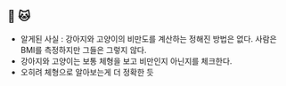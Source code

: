 ## 🐶 🐱

- 알게된 사실 : 강아지와 고양이의 비만도를 계산하는 정해진 방법은 없다. 사람은 BMI를 측정하지만 그들은 그렇지 않다.
- 강아지와 고양이는 보통 체형을 보고 비만인지 아닌지를 체크한다.
- 오히려 체형으로 알아보는게 더 정확한 듯

